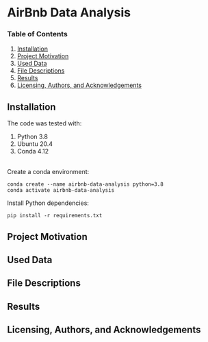 # AirBnb Data Analysis

### Table of Contents
1. [Installation](#installation)
2. [Project Motivation](#motivation)
3. [Used Data](#data)
4. [File Descriptions](#files)
5. [Results](#results)
6. [Licensing, Authors, and Acknowledgements](#licensing)



## Installation <a name="installation"></a>
The code was tested with:
1. Python 3.8
2. Ubuntu 20.4
3. Conda 4.12

<br/>Create a conda environment:
```shell
conda create --name airbnb-data-analysis python=3.8
conda activate airbnb-data-analysis
```
Install Python dependencies:
```shell
pip install -r requirements.txt
```

## Project Motivation <a name="motivation"></a>
## Used Data <a name="data"></a>
## File Descriptions <a name="files"></a>
## Results <a name="results"></a>
## Licensing, Authors, and Acknowledgements <a name="licensing"></a>






